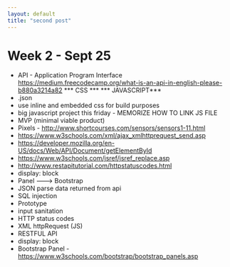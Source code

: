 ```yaml
---
layout: default
title: "second post"
---
```


# Week 2 - Sept 25


* API - Application Program Interface https://medium.freecodecamp.org/what-is-an-api-in-english-please-b880a3214a82
	<link rel="stylesheet" href="style.css"> *** CSS ***
	<script src="main.jss"></script> *** JAVASCRIPT***
* .json
* use inline and embedded css for build purposes
* big javascript project this friday - MEMORIZE HOW TO LINK JS FILE
* MVP (minimal viable product)
* Pixels - http://www.shortcourses.com/sensors/sensors1-11.html
* https://www.w3schools.com/xml/ajax_xmlhttprequest_send.asp
* https://developer.mozilla.org/en-US/docs/Web/API/Document/getElementById
* https://www.w3schools.com/jsref/jsref_replace.asp
* http://www.restapitutorial.com/httpstatuscodes.html
* display: block
* Panel ---> Bootstrap
* JSON parse data returned from api
* SQL injection
* Prototype
* input sanitation
* HTTP status codes
* XML httpRequest (JS)
* RESTFUL API
* display: block
* Bootstrap Panel - https://www.w3schools.com/bootstrap/bootstrap_panels.asp

